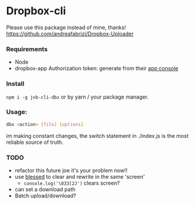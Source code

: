 # Dropbox-cli

Please use this package instead of mine, thanks!  
https://github.com/andreafabrizi/Dropbox-Uploader

### Requirements
- Node
- dropbox-app Authorization token: generate from their [app console](https://www.dropbox.com/developers/apps?_tk=pilot_lp&_ad=topbar4&_camp=myapps)

### Install 
`npm i -g jvb-cli-dbx` or by yarn / your package manager.

### Usage:
```sh
dbx <action> [file] [options]
```

im making constant changes, the switch statement in ./index.js is the most reliable source of truth.


### TODO
- refactor this future joe it's your problem now!!
- use [blessed](https://github.com/chjj/blessed) to clear and rewrite in the same 'screen'
  - `console.log('\033[2J')` clears screen?
- can set a download path
- Batch upload/download?
